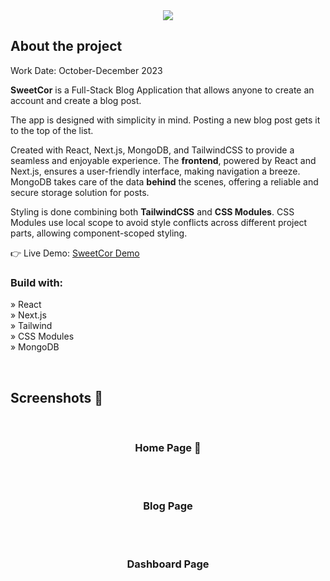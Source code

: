 
<div align='center'><img src='https://github.com/DaneConstantin/sweetcorSSG/assets/145013631/88ed8fed-5479-47d3-a101-7b5fa8547eb5' />
</div>

<h2>About the project</h2>

Work Date: October-December 2023

<p><b>SweetCor</b> is a Full-Stack Blog Application that allows anyone to create an account and create a blog post.

 The app is designed with simplicity in mind. Posting a new blog post gets it to the top of the list.

Created with React, Next.js, MongoDB, and TailwindCSS to provide a seamless and enjoyable experience. 
The <b>frontend</b>, powered by React and Next.js, ensures a user-friendly interface, making navigation a breeze. <br/>
MongoDB takes care of the data <b>behind</b> the scenes, offering a reliable and secure storage solution for posts. <br/>

Styling is done combining both <b>TailwindCSS</b> and <b>CSS Modules</b>. CSS Modules use local scope to avoid style conflicts across different project parts, allowing component-scoped styling.
</p>

👉 Live Demo: <a href='https://sweetcor-ssg.vercel.app/'>SweetCor Demo</a>

<h3>Build with:</h3>

» React<br>
» Next.js <br>
» Tailwind <br>
» CSS Modules<br>
» MongoDB <br>

<br>

<h2>Screenshots 📸</h2>
<br>
<h3 align='center'>Home Page 🏡</h3>

<div align='center'>

</div>

<br><br>

<h3 align='center'>Blog Page</h3>

<div align='center'>

</div>

<br><br>

<h3 align='center'>Dashboard Page</h3>

<div align='center'>

</div>
